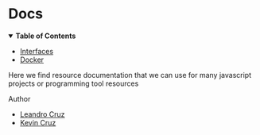 # Docs

<details open>
<summary><b>Table of Contents</b></summary>

- [Interfaces](./interfaces/README.md)
- [Docker](./docker/README.md)
</details>

Here we find resource documentation that we can use for many javascript projects or programming tool resources

Author
- [Leandro Cruz](https://github.com/LeandroGCruzP)
- [Kevin Cruz](https://github.com/KevinMCruzP)
